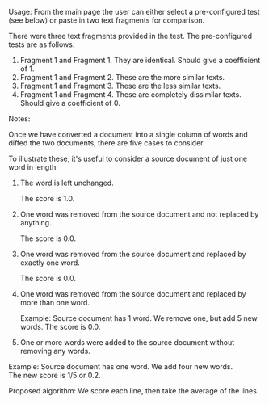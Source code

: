 Usage:
From the main page the user can either select a pre-configured test (see below) or paste in two text fragments for comparison.

There were three text fragments provided in the test.  The pre-configured tests are as follows:

1) Fragment 1 and Fragment 1.  They are identical.  Should give a coefficient of 1.
2) Fragment 1 and Fragment 2.  These are the more similar texts.
3) Fragment 1 and Fragment 3.  These are the less similar texts.
4) Fragment 1 and Fragment 4.  These are completely dissimilar texts.  Should give a coefficient of 0.

Notes:

Once we have converted a document into a single column of words and diffed the two documents, there are five cases to consider.

To illustrate these, it's useful to consider a source document of just one word in length.

1) The word is left unchanged.  

   The score is 1.0.

2) One word was removed from the source document and not replaced by anything.

   The score is 0.0.

3) One word was removed from the source document and replaced by exactly one word.

   The score is 0.0.

4) One word was removed from the source document and replaced by more than one word.
   
   Example: Source document has 1 word.  We remove one, but add 5 new words. 
   The score is 0.0.

5) One or more words were added to the source document without removing any words.

  Example: Source document has one word.  We add four new words.  
  The new score is 1/5 or 0.2.

Proposed algorithm: We score each line, then take the average of the lines.


